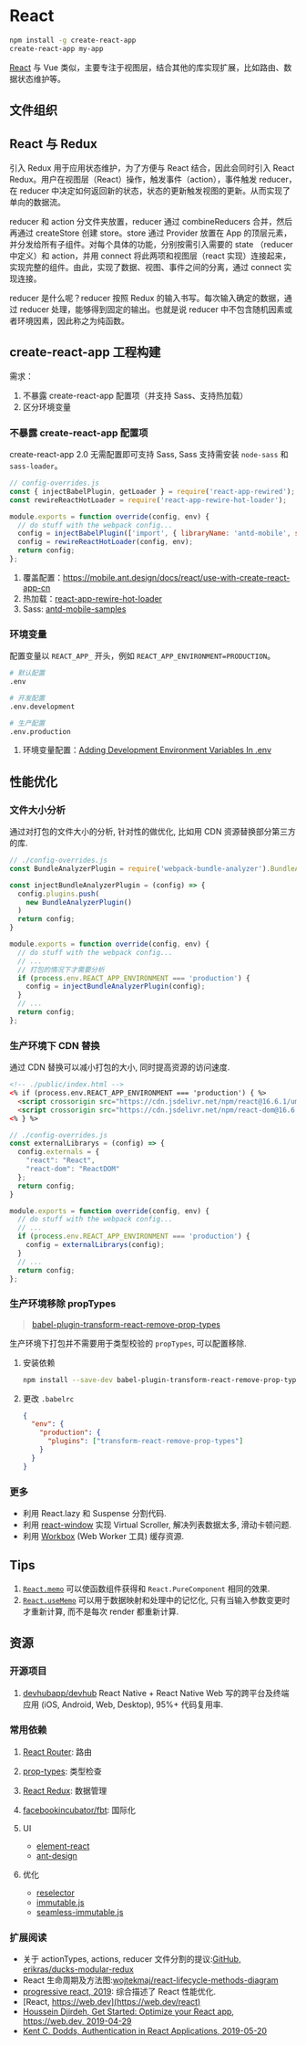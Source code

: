 # React

```bash
npm install -g create-react-app
create-react-app my-app
```

[React](https://reactjs.org/) 与 Vue 类似，主要专注于视图层，结合其他的库实现扩展，比如路由、数据状态维护等。

## 文件组织

## React 与 Redux

引入 Redux 用于应用状态维护，为了方便与 React 结合，因此会同时引入 React Redux。用户在视图层（React）操作，触发事件（action），事件触发 reducer，在 reducer 中决定如何返回新的状态，状态的更新触发视图的更新。从而实现了单向的数据流。

reducer 和 action 分文件夹放置，reducer 通过 combineReducers 合并，然后再通过 createStore 创建 store。store 通过 Provider 放置在 App 的顶层元素，并分发给所有子组件。对每个具体的功能，分别按需引入需要的 state （reducer 中定义）和 action，并用 connect 将此两项和视图层（react 实现）连接起来，实现完整的组件。由此，实现了数据、视图、事件之间的分离，通过 connect 实现连接。

reducer 是什么呢？reducer 按照 Redux 的输入书写。每次输入确定的数据，通过 reducer 处理，能够得到固定的输出。也就是说 reducer 中不包含随机因素或者环境因素，因此称之为纯函数。

## create-react-app 工程构建

需求：

1. 不暴露 create-react-app 配置项（并支持 Sass、支持热加载）
2. 区分环境变量

### 不暴露 create-react-app 配置项

create-react-app 2.0 无需配置即可支持 Sass, Sass 支持需安装 `node-sass` 和 `sass-loader`。

```javascript
// config-overrides.js
const { injectBabelPlugin, getLoader } = require('react-app-rewired');
const rewireReactHotLoader = require('react-app-rewire-hot-loader');

module.exports = function override(config, env) {
  // do stuff with the webpack config...
  config = injectBabelPlugin(['import', { libraryName: 'antd-mobile', style: 'css' }], config);
  config = rewireReactHotLoader(config, env);
  return config;
};
```

1. 覆盖配置：<https://mobile.ant.design/docs/react/use-with-create-react-app-cn>
2. 热加载：[react-app-rewire-hot-loader](https://github.com/cdharris/react-app-rewire-hot-loader)
3. Sass: [antd-mobile-samples](https://github.com/ant-design/antd-mobile-samples/blob/master/create-react-app/config-overrides.js)

### 环境变量

配置变量以 `REACT_APP_` 开头，例如 `REACT_APP_ENVIRONMENT=PRODUCTION`。

```bash
# 默认配置
.env

# 开发配置
.env.development

# 生产配置
.env.production
```

1. 环境变量配置：[Adding Development Environment Variables In .env](https://github.com/facebook/create-react-app/blob/master/packages/react-scripts/template/README.md#adding-development-environment-variables-in-env)

## 性能优化

### 文件大小分析

通过对打包的文件大小的分析, 针对性的做优化, 比如用 CDN 资源替换部分第三方的库.

```javascript
// ./config-overrides.js
const BundleAnalyzerPlugin = require('webpack-bundle-analyzer').BundleAnalyzerPlugin;

const injectBundleAnalyzerPlugin = (config) => {
  config.plugins.push(
    new BundleAnalyzerPlugin()
  )
  return config;
}

module.exports = function override(config, env) {
  // do stuff with the webpack config...
  // ...
  // 打包的情况下才需要分析
  if (process.env.REACT_APP_ENVIRONMENT === 'production') {
    config = injectBundleAnalyzerPlugin(config);
  }
  // ...
  return config;
};
```

### 生产环境下 CDN 替换

通过 CDN 替换可以减小打包的大小, 同时提高资源的访问速度.

```html
<!-- ./public/index.html -->
<% if (process.env.REACT_APP_ENVIRONMENT === 'production') { %>
  <script crossorigin src="https://cdn.jsdelivr.net/npm/react@16.6.1/umd/react.production.min.js"></script>
  <script crossorigin src="https://cdn.jsdelivr.net/npm/react-dom@16.6.1/umd/react-dom.production.min.js"></script>
<% } %>
```

```javascript
// ./config-overrides.js
const externalLibrarys = (config) => {
  config.externals = {
    "react": "React",
    "react-dom": "ReactDOM"
  };
  return config;
}

module.exports = function override(config, env) {
  // do stuff with the webpack config...
  // ...
  if (process.env.REACT_APP_ENVIRONMENT === 'production') {
    config = externalLibrarys(config);
  }
  // ...
  return config;
};
```

### 生产环境移除 propTypes

> [babel-plugin-transform-react-remove-prop-types](https://github.com/oliviertassinari/babel-plugin-transform-react-remove-prop-types)

生产环境下打包并不需要用于类型校验的 `propTypes`, 可以配置移除.

1. 安装依赖

    ```bash
    npm install --save-dev babel-plugin-transform-react-remove-prop-types
    ```

2. 更改 `.babelrc`

    ```json
    {
      "env": {
        "production": {
          "plugins": ["transform-react-remove-prop-types"]
        }
      }
    }
    ```

### 更多

* 利用 React.lazy 和 Suspense 分割代码.
* 利用 [react-window](https://github.com/bvaughn/react-window) 实现 Virtual Scroller, 解决列表数据太多, 滑动卡顿问题.
* 利用 [Workbox](https://github.com/googlechrome/workbox) (Web Worker 工具) 缓存资源.

## Tips

1. [`React.memo`](https://reactjs.org/docs/react-api.html#reactmemo) 可以使函数组件获得和 `React.PureComponent` 相同的效果.
1. [`React.useMemo`](https://reactjs.org/docs/hooks-reference.html#usememo) 可以用于数据映射和处理中的记忆化, 只有当输入参数变更时才重新计算, 而不是每次 render 都重新计算.

## 资源

### 开源项目

1. [devhubapp/devhub](https://github.com/devhubapp/devhub) React Native + React Native Web 写的跨平台及终端应用 (iOS, Android, Web, Desktop), 95%+ 代码复用率.

### 常用依赖

1. [React Router](https://github.com/ReactTraining/react-router): 路由
2. [prop-types](https://github.com/facebook/prop-types): 类型检查
3. [React Redux](https://github.com/reactjs/react-redux): 数据管理
4. [facebookincubator/fbt](https://github.com/facebookincubator/fbt): 国际化
5. UI

    * [element-react](https://eleme.github.io/element-react/)
    * [ant-design](https://ant.design/)

6. 优化

    * [reselector](https://github.com/reactjs/reselect)
    * [immutable.js](https://github.com/facebook/immutable-js)
    * [seamless-immutable.js](https://github.com/rtfeldman/seamless-immutable)

### 扩展阅读

* 关于 actionTypes, actions, reducer 文件分割的提议:[GitHub, erikras/ducks-modular-redux](https://github.com/erikras/ducks-modular-redux)
* React 生命周期及方法图:[wojtekmaj/react-lifecycle-methods-diagram](https://github.com/wojtekmaj/react-lifecycle-methods-diagram)
* [progressive react, 2019](https://houssein.me/progressive-react): 综合描述了 React 性能优化.
* [React, https://web.dev](https://web.dev/react)
* [Houssein Djirdeh, Get Started: Optimize your React app, https://web.dev, 2019-04-29](https://web.dev/get-started-optimize-react)
* [Kent C. Dodds, Authentication in React Applications, 2019-05-20](https://kentcdodds.com/blog/authentication-in-react-applications)

